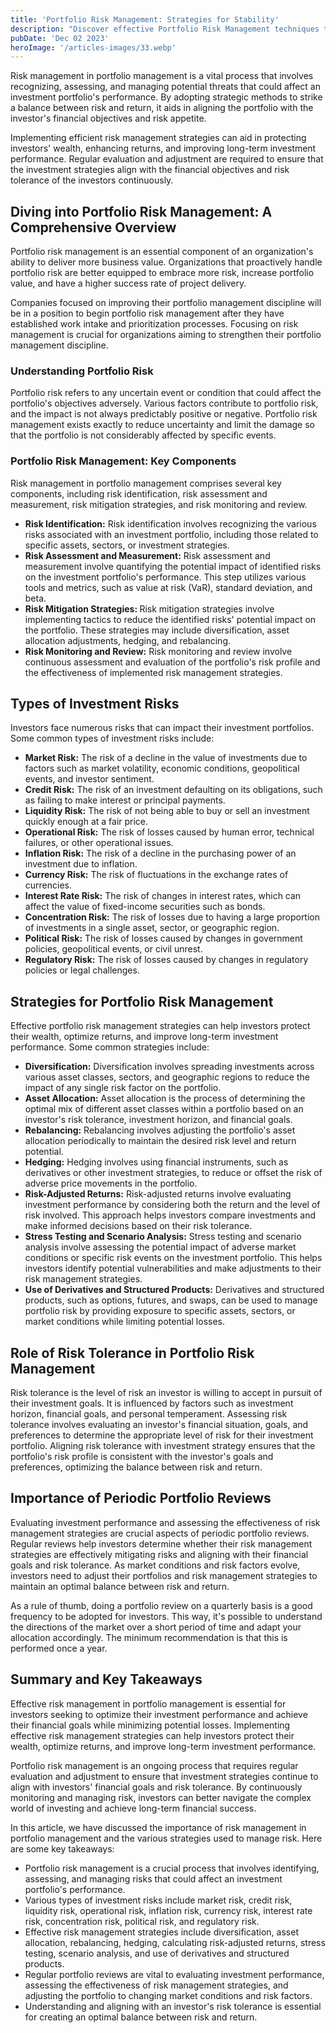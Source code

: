 ```yaml
---
title: 'Portfolio Risk Management: Strategies for Stability'
description: "Discover effective Portfolio Risk Management techniques to safeguard investments and maximize returns. Learn key strategies for financial success."
pubDate: 'Dec 02 2023'
heroImage: '/articles-images/33.webp'
---
```


<div class="blog-content">
    <p>Risk management in portfolio management is a vital process that involves recognizing, assessing, and managing
        potential threats that could affect an investment portfolio&#x27;s performance. By adopting strategic methods to
        strike a balance between risk and return, it aids in aligning the portfolio with the investor&#x27;s financial
        objectives and risk appetite.</p>
    <p>Implementing efficient risk management strategies can aid in protecting investors&#x27; wealth, enhancing
        returns, and improving long-term investment performance. Regular evaluation and adjustment are required to
        ensure that the investment strategies align with the financial objectives and risk tolerance of the investors
        continuously.</p>
    <h2><strong>Diving into Portfolio Risk Management: A Comprehensive Overview</strong></h2>
    <p>Portfolio risk management is an essential component of an organization&#x27;s ability to deliver more business
        value. Organizations that proactively handle portfolio risk are better equipped to embrace more risk, increase
        portfolio value, and have a higher success rate of project delivery.</p>
    <p>Companies focused on improving their portfolio management discipline will be in a position to begin portfolio
        risk management after they have established work intake and prioritization processes. Focusing on risk
        management is crucial for organizations aiming to strengthen their portfolio management discipline.</p>
    <h3><strong>Understanding Portfolio Risk</strong></h3>
    <p>Portfolio risk refers to any uncertain event or condition that could affect the portfolio&#x27;s objectives
        adversely. Various factors contribute to portfolio risk, and the impact is not always predictably positive or
        negative. Portfolio risk management exists exactly to reduce uncertainty and limit the damage so that the
        portfolio is not considerably affected by specific events.</p>
    <h3><strong>Portfolio Risk Management: Key Components</strong></h3>
    <p>Risk management in portfolio management comprises several key components, including risk identification, risk
        assessment and measurement, risk mitigation strategies, and risk monitoring and review.</p>
    <ul role="list">
        <li><strong>Risk Identification:</strong> Risk identification involves recognizing the various risks associated
            with an investment portfolio, including those related to specific assets, sectors, or investment strategies.
        </li>
        <li><strong>Risk Assessment and Measurement:</strong> Risk assessment and measurement involve quantifying the
            potential impact of identified risks on the investment portfolio&#x27;s performance. This step utilizes
            various tools and metrics, such as value at risk (VaR), standard deviation, and beta.</li>
        <li><strong>Risk Mitigation Strategies: </strong>Risk mitigation strategies involve implementing tactics to
            reduce the identified risks&#x27; potential impact on the portfolio. These strategies may include
            diversification, asset allocation adjustments, hedging, and rebalancing.</li>
        <li><strong>Risk Monitoring and Review:</strong> Risk monitoring and review involve continuous assessment and
            evaluation of the portfolio&#x27;s risk profile and the effectiveness of implemented risk management
            strategies.</li>
    </ul>
    <h2><strong>Types of Investment Risks</strong></h2>
    <p>Investors face numerous risks that can impact their investment portfolios. Some common types of investment risks
        include:</p>
    <ul role="list">
        <li><strong>Market Risk:</strong> The risk of a decline in the value of investments due to factors such as
            market volatility, economic conditions, geopolitical events, and investor sentiment.</li>
        <li><strong>Credit Risk:</strong> The risk of an investment defaulting on its obligations, such as failing to
            make interest or principal payments.</li>
        <li><strong>Liquidity Risk:</strong> The risk of not being able to buy or sell an investment quickly enough at a
            fair price.</li>
        <li><strong>Operational Risk:</strong> The risk of losses caused by human error, technical failures, or other
            operational issues.</li>
        <li><strong>Inflation Risk:</strong> The risk of a decline in the purchasing power of an investment due to
            inflation.</li>
        <li><strong>Currency Risk:</strong> The risk of fluctuations in the exchange rates of currencies.</li>
        <li><strong>Interest Rate Risk:</strong> The risk of changes in interest rates, which can affect the value of
            fixed-income securities such as bonds.</li>
        <li><strong>Concentration Risk:</strong> The risk of losses due to having a large proportion of investments in a
            single asset, sector, or geographic region.</li>
        <li><strong>Political Risk:</strong> The risk of losses caused by changes in government policies, geopolitical
            events, or civil unrest.</li>
        <li><strong>Regulatory Risk:</strong> The risk of losses caused by changes in regulatory policies or legal
            challenges.</li>
    </ul>
    <h2><strong>Strategies for Portfolio Risk Management</strong></h2>
    <p>Effective portfolio risk management strategies can help investors protect their wealth, optimize returns, and
        improve long-term investment performance. Some common strategies include:</p>
    <ul role="list">
        <li><strong>Diversification:</strong> Diversification involves spreading investments across various asset
            classes, sectors, and geographic regions to reduce the impact of any single risk factor on the portfolio.
        </li>
        <li><strong>Asset Allocation:</strong> Asset allocation is the process of determining the optimal mix of
            different asset classes within a portfolio based on an investor&#x27;s risk tolerance, investment horizon,
            and financial goals.</li>
        <li><strong>Rebalancing:</strong> Rebalancing involves adjusting the portfolio&#x27;s asset allocation
            periodically to maintain the desired risk level and return potential.</li>
        <li><strong>Hedging:</strong> Hedging involves using financial instruments, such as derivatives or other
            investment strategies, to reduce or offset the risk of adverse price movements in the portfolio.</li>
        <li><strong>Risk-Adjusted Returns:</strong> Risk-adjusted returns involve evaluating investment performance by
            considering both the return and the level of risk involved. This approach helps investors compare
            investments and make informed decisions based on their risk tolerance.</li>
        <li><strong>Stress Testing and Scenario Analysis:</strong> Stress testing and scenario analysis involve
            assessing the potential impact of adverse market conditions or specific risk events on the investment
            portfolio. This helps investors identify potential vulnerabilities and make adjustments to their risk
            management strategies.</li>
        <li><strong>Use of Derivatives and Structured Products:</strong> Derivatives and structured products, such as
            options, futures, and swaps, can be used to manage portfolio risk by providing exposure to specific assets,
            sectors, or market conditions while limiting potential losses.</li>
    </ul>
    <h2><strong>Role of Risk Tolerance in Portfolio Risk Management</strong></h2>
    <p>Risk tolerance is the level of risk an investor is willing to accept in pursuit of their investment goals. It is
        influenced by factors such as investment horizon, financial goals, and personal temperament. Assessing risk
        tolerance involves evaluating an investor&#x27;s financial situation, goals, and preferences to determine the
        appropriate level of risk for their investment portfolio. Aligning risk tolerance with investment strategy
        ensures that the portfolio&#x27;s risk profile is consistent with the investor&#x27;s goals and preferences,
        optimizing the balance between risk and return.</p>
    <h2><strong>Importance of Periodic Portfolio Reviews</strong></h2>
    <p>Evaluating investment performance and assessing the effectiveness of risk management strategies are crucial
        aspects of periodic portfolio reviews. Regular reviews help investors determine whether their risk management
        strategies are effectively mitigating risks and aligning with their financial goals and risk tolerance. As
        market conditions and risk factors evolve, investors need to adjust their portfolios and risk management
        strategies to maintain an optimal balance between risk and return.</p>
    <p>As a rule of thumb, doing a portfolio review on a quarterly basis is a good frequency to be adopted for
        investors. This way, it&#x27;s possible to understand the directions of the market over a short period of time
        and adapt your allocation accordingly. The minimum recommendation is that this is performed once a year.<br />
    </p>
    <h2><strong>Summary and Key Takeaways</strong></h2>
    <p>Effective risk management in portfolio management is essential for investors seeking to optimize their investment
        performance and achieve their financial goals while minimizing potential losses. Implementing effective risk
        management strategies can help investors protect their wealth, optimize returns, and improve long-term
        investment performance.</p>
    <p>Portfolio risk management is an ongoing process that requires regular evaluation and adjustment to ensure that
        investment strategies continue to align with investors&#x27; financial goals and risk tolerance. By continuously
        monitoring and managing risk, investors can better navigate the complex world of investing and achieve long-term
        financial success.</p>
    <p>In this article, we have discussed the importance of risk management in portfolio management and the various
        strategies used to manage risk. Here are some key takeaways:</p>
    <ul role="list">
        <li>Portfolio risk management is a crucial process that involves identifying, assessing, and managing risks that
            could affect an investment portfolio&#x27;s performance.</li>
        <li>Various types of investment risks include market risk, credit risk, liquidity risk, operational risk,
            inflation risk, currency risk, interest rate risk, concentration risk, political risk, and regulatory risk.
        </li>
        <li>Effective risk management strategies include diversification, asset allocation, rebalancing, hedging,
            calculating risk-adjusted returns, stress testing, scenario analysis, and use of derivatives and structured
            products.</li>
        <li>Regular portfolio reviews are vital to evaluating investment performance, assessing the effectiveness of
            risk management strategies, and adjusting the portfolio to changing market conditions and risk factors.</li>
        <li>Understanding and aligning with an investor&#x27;s risk tolerance is essential for creating an optimal
            balance between risk and return.</li>
    </ul>
</div>